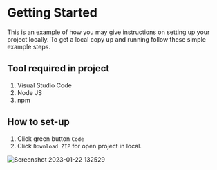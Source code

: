 # Getting Started
This is an example of how you may give instructions on setting up your project locally. To get a local copy up and running follow these simple example steps.

## Tool required in project
1. Visual Studio Code
2. Node JS
3. npm

## How to set-up
1. Click green button `Code`
2. Click `Download ZIP` for open project in local.

![Screenshot 2023-01-22 132529](https://user-images.githubusercontent.com/94596185/213903547-c055ec19-b628-4bac-abbd-d474c7976c02.jpg)
